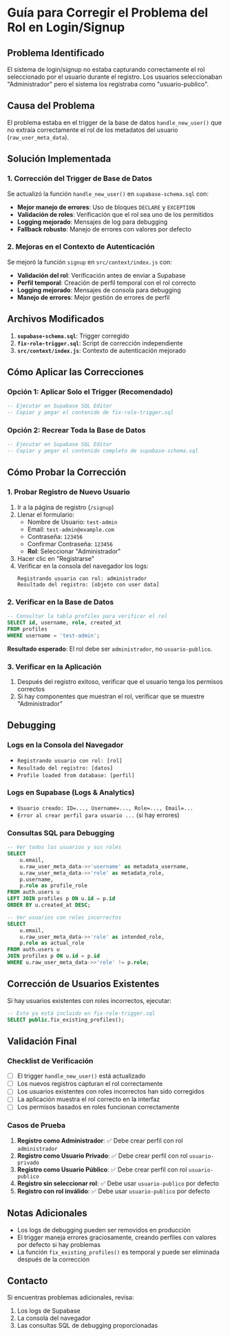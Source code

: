 # Guía para Corregir el Problema del Rol en Login/Signup

## Problema Identificado

El sistema de login/signup no estaba capturando correctamente el rol seleccionado por el usuario durante el registro. Los usuarios seleccionaban "Administrador" pero el sistema los registraba como "usuario-publico".

## Causa del Problema

El problema estaba en el trigger de la base de datos `handle_new_user()` que no extraía correctamente el rol de los metadatos del usuario (`raw_user_meta_data`).

## Solución Implementada

### 1. Corrección del Trigger de Base de Datos

Se actualizó la función `handle_new_user()` en `supabase-schema.sql` con:

- **Mejor manejo de errores**: Uso de bloques `DECLARE` y `EXCEPTION`
- **Validación de roles**: Verificación que el rol sea uno de los permitidos
- **Logging mejorado**: Mensajes de log para debugging
- **Fallback robusto**: Manejo de errores con valores por defecto

### 2. Mejoras en el Contexto de Autenticación

Se mejoró la función `signup` en `src/context/index.js` con:

- **Validación del rol**: Verificación antes de enviar a Supabase
- **Perfil temporal**: Creación de perfil temporal con el rol correcto
- **Logging mejorado**: Mensajes de consola para debugging
- **Manejo de errores**: Mejor gestión de errores de perfil

## Archivos Modificados

1. **`supabase-schema.sql`**: Trigger corregido
2. **`fix-role-trigger.sql`**: Script de corrección independiente
3. **`src/context/index.js`**: Contexto de autenticación mejorado

## Cómo Aplicar las Correcciones

### Opción 1: Aplicar Solo el Trigger (Recomendado)

```sql
-- Ejecutar en Supabase SQL Editor
-- Copiar y pegar el contenido de fix-role-trigger.sql
```

### Opción 2: Recrear Toda la Base de Datos

```sql
-- Ejecutar en Supabase SQL Editor
-- Copiar y pegar el contenido completo de supabase-schema.sql
```

## Cómo Probar la Corrección

### 1. Probar Registro de Nuevo Usuario

1. Ir a la página de registro (`/signup`)
2. Llenar el formulario:
   - Nombre de Usuario: `test-admin`
   - Email: `test-admin@example.com`
   - Contraseña: `123456`
   - Confirmar Contraseña: `123456`
   - **Rol**: Seleccionar "Administrador"
3. Hacer clic en "Registrarse"
4. Verificar en la consola del navegador los logs:
   ```
   Registrando usuario con rol: administrador
   Resultado del registro: [objeto con user data]
   ```

### 2. Verificar en la Base de Datos

```sql
-- Consultar la tabla profiles para verificar el rol
SELECT id, username, role, created_at 
FROM profiles 
WHERE username = 'test-admin';
```

**Resultado esperado**: El rol debe ser `administrador`, no `usuario-publico`.

### 3. Verificar en la Aplicación

1. Después del registro exitoso, verificar que el usuario tenga los permisos correctos
2. Si hay componentes que muestran el rol, verificar que se muestre "Administrador"

## Debugging

### Logs en la Consola del Navegador

- `Registrando usuario con rol: [rol]`
- `Resultado del registro: [datos]`
- `Profile loaded from database: [perfil]`

### Logs en Supabase (Logs & Analytics)

- `Usuario creado: ID=..., Username=..., Role=..., Email=...`
- `Error al crear perfil para usuario ...` (si hay errores)

### Consultas SQL para Debugging

```sql
-- Ver todos los usuarios y sus roles
SELECT 
    u.email,
    u.raw_user_meta_data->>'username' as metadata_username,
    u.raw_user_meta_data->>'role' as metadata_role,
    p.username,
    p.role as profile_role
FROM auth.users u
LEFT JOIN profiles p ON u.id = p.id
ORDER BY u.created_at DESC;

-- Ver usuarios con roles incorrectos
SELECT 
    u.email,
    u.raw_user_meta_data->>'role' as intended_role,
    p.role as actual_role
FROM auth.users u
JOIN profiles p ON u.id = p.id
WHERE u.raw_user_meta_data->>'role' != p.role;
```

## Corrección de Usuarios Existentes

Si hay usuarios existentes con roles incorrectos, ejecutar:

```sql
-- Esto ya está incluido en fix-role-trigger.sql
SELECT public.fix_existing_profiles();
```

## Validación Final

### Checklist de Verificación

- [ ] El trigger `handle_new_user()` está actualizado
- [ ] Los nuevos registros capturan el rol correctamente
- [ ] Los usuarios existentes con roles incorrectos han sido corregidos
- [ ] La aplicación muestra el rol correcto en la interfaz
- [ ] Los permisos basados en roles funcionan correctamente

### Casos de Prueba

1. **Registro como Administrador**: ✅ Debe crear perfil con rol `administrador`
2. **Registro como Usuario Privado**: ✅ Debe crear perfil con rol `usuario-privado`
3. **Registro como Usuario Público**: ✅ Debe crear perfil con rol `usuario-publico`
4. **Registro sin seleccionar rol**: ✅ Debe usar `usuario-publico` por defecto
5. **Registro con rol inválido**: ✅ Debe usar `usuario-publico` por defecto

## Notas Adicionales

- Los logs de debugging pueden ser removidos en producción
- El trigger maneja errores graciosamente, creando perfiles con valores por defecto si hay problemas
- La función `fix_existing_profiles()` es temporal y puede ser eliminada después de la corrección

## Contacto

Si encuentras problemas adicionales, revisa:
1. Los logs de Supabase
2. La consola del navegador
3. Las consultas SQL de debugging proporcionadas
